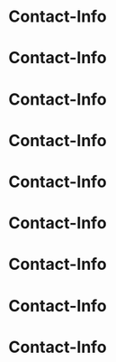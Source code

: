 # Contact-Info
# Contact-Info
# Contact-Info
# Contact-Info
# Contact-Info
# Contact-Info
# Contact-Info
# Contact-Info
# Contact-Info
